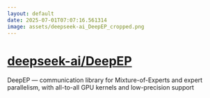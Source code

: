 ```yaml
---
layout: default
date: 2025-07-01T07:07:16.561314
image: assets/deepseek-ai_DeepEP_cropped.png
---
```


# [deepseek-ai/DeepEP](https://github.com/deepseek-ai/DeepEP)

DeepEP — communication library for Mixture-of-Experts and expert parallelism, with all-to-all GPU kernels and low-precision support

